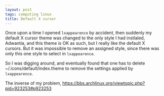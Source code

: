 ```yaml
---
layout: post
tags: computing linux
title: Default X cursor
---
```


Once upon a time I opened `lxappearence` by accident, then suddenly my default X
cursor theme was changed to the only style I had instlaled, Adwantia,
and this theme is OK as such, but I really like the default X cursors.
But it was impossible to remove an assigned style, since there was only this one style to select in `lxappearence`.

So I was digging around, and eventually found that one has to delete
~/.icons/default/index.theme to remove the settings applied by
`lxappearence`.

The inverse of my problem,
<https://bbs.archlinux.org/viewtopic.php?pid=923253#p923253>
